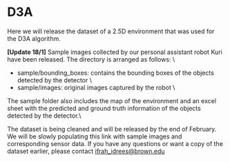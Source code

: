 # D3A
Here we will release the dataset of a 2.5D environment that was used for the D3A algorithm. 


**[Update 18/1]** Sample images collected by our personal assistant robot Kuri have been released. The directory is arranged as follows: \
* sample/bounding_boxes: contains the bounding boxes of the objects detected by the detector \
* sample/images: original images captured by the robot \

The sample folder also includes the map of the environment and an excel sheet with the predicted and ground truth information of the objects detected by the detector.\

The dataset is being cleaned and will be released by the end of February. We will be slowly populating this link with sample images and corresponding sensor data. If you have any questions or want a copy of the dataset earlier, please contact ifrah_idrees@brown.edu
